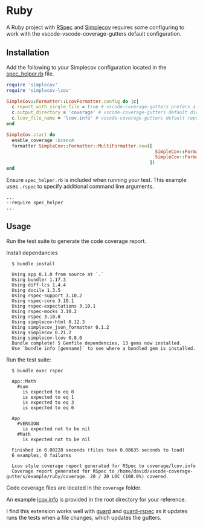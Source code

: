 # Ruby

A Ruby project with [RSpec](https://github.com/rspec/rspec) and [Simplecov](https://github.com/simplecov-ruby/simplecov) requires some configuring to work with the vscode-vscode-coverage-gutters default configuration.

## Installation

Add the following to your Simplecov configuration located in the [spec_helper.rb](spec/spec_helper.rb) file.

```ruby
require 'simplecov'
require 'simplecov-lcov'

SimpleCov::Formatter::LcovFormatter.config do |c|
  c.report_with_single_file = true # vscode-coverage-gutters prefers a single file for lcov reporting
  c.output_directory = 'coverage' # vscode-coverage-gutters default directory path is 'coverage'
  c.lcov_file_name = 'lcov.info' # vscode-coverage-gutters default report filename is 'lcov.info'
end

SimpleCov.start do
  enable_coverage :branch
  formatter SimpleCov::Formatter::MultiFormatter.new([
                                                       SimpleCov::Formatter::LcovFormatter, # Add Lcov as an output when generating code coverage report
                                                       SimpleCov::Formatter::HTMLFormatter # Add other outputs for the code coverage report
                                                     ])
end
```

Ensure `spec_helper.rb` is included when running your test. This example uses `.rspec` to specify additional command line arguments.

```text
...
--require spec_helper
...
```

## Usage

Run the test suite to generate the code coverage report.

Install dependancies

```console
  $ bundle install

  Using app 0.1.0 from source at `.`
  Using bundler 1.17.3
  Using diff-lcs 1.4.4
  Using docile 1.3.5
  Using rspec-support 3.10.2
  Using rspec-core 3.10.1
  Using rspec-expectations 3.10.1
  Using rspec-mocks 3.10.2
  Using rspec 3.10.0
  Using simplecov-html 0.12.3
  Using simplecov_json_formatter 0.1.2
  Using simplecov 0.21.2
  Using simplecov-lcov 0.8.0
  Bundle complete! 5 Gemfile dependencies, 13 gems now installed.
  Use `bundle info [gemname]` to see where a bundled gem is installed.
```

Run the test suite:

```console
  $ bundle exec rspec

  App::Math
    #sum
      is expected to eq 0
      is expected to eq 1
      is expected to eq 3
      is expected to eq 6

  App
    #VERSION
      is expected not to be nil
    #Math
      is expected not to be nil

  Finished in 0.00228 seconds (files took 0.08635 seconds to load)
  6 examples, 0 failures

  Lcov style coverage report generated for RSpec to coverage/lcov.info
  Coverage report generated for RSpec to /home/david/vscode-coverage-gutters/example/ruby/coverage. 20 / 20 LOC (100.0%) covered.
```

Code coverage files are located in the `coverage` folder.

An example [lcov.info](lcov.info) is provided in the root directory for your reference.

I find this extension works well with [guard](https://github.com/guard/guard) and [guard-rspec](https://github.com/guard/guard-rspec) as it updates runs the tests when a file changes, which updates the gutters.
